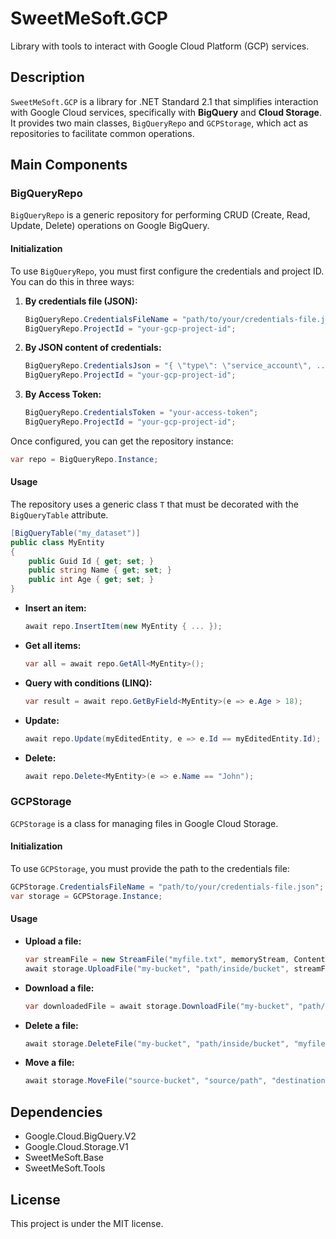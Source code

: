 # SweetMeSoft.GCP

Library with tools to interact with Google Cloud Platform (GCP) services.

## Description

`SweetMeSoft.GCP` is a library for .NET Standard 2.1 that simplifies interaction with Google Cloud services, specifically with **BigQuery** and **Cloud Storage**. It provides two main classes, `BigQueryRepo` and `GCPStorage`, which act as repositories to facilitate common operations.

## Main Components

### BigQueryRepo

`BigQueryRepo` is a generic repository for performing CRUD (Create, Read, Update, Delete) operations on Google BigQuery.

#### Initialization

To use `BigQueryRepo`, you must first configure the credentials and project ID. You can do this in three ways:

1.  **By credentials file (JSON):**
    ```csharp
    BigQueryRepo.CredentialsFileName = "path/to/your/credentials-file.json";
    BigQueryRepo.ProjectId = "your-gcp-project-id";
    ```

2.  **By JSON content of credentials:**
    ```csharp
    BigQueryRepo.CredentialsJson = "{ \"type\": \"service_account\", ... }";
    BigQueryRepo.ProjectId = "your-gcp-project-id";
    ```

3.  **By Access Token:**
    ```csharp
    BigQueryRepo.CredentialsToken = "your-access-token";
    BigQueryRepo.ProjectId = "your-gcp-project-id";
    ```

Once configured, you can get the repository instance:

```csharp
var repo = BigQueryRepo.Instance;
```

#### Usage

The repository uses a generic class `T` that must be decorated with the `BigQueryTable` attribute.

```csharp
[BigQueryTable("my_dataset")]
public class MyEntity
{
    public Guid Id { get; set; }
    public string Name { get; set; }
    public int Age { get; set; }
}
```

-   **Insert an item:**
    ```csharp
    await repo.InsertItem(new MyEntity { ... });
    ```

-   **Get all items:**
    ```csharp
    var all = await repo.GetAll<MyEntity>();
    ```

-   **Query with conditions (LINQ):**
    ```csharp
    var result = await repo.GetByField<MyEntity>(e => e.Age > 18);
    ```

-   **Update:**
    ```csharp
    await repo.Update(myEditedEntity, e => e.Id == myEditedEntity.Id);
    ```

-   **Delete:**
    ```csharp
    await repo.Delete<MyEntity>(e => e.Name == "John");
    ```

### GCPStorage

`GCPStorage` is a class for managing files in Google Cloud Storage.

#### Initialization

To use `GCPStorage`, you must provide the path to the credentials file:

```csharp
GCPStorage.CredentialsFileName = "path/to/your/credentials-file.json";
var storage = GCPStorage.Instance;
```

#### Usage

-   **Upload a file:**
    ```csharp
    var streamFile = new StreamFile("myfile.txt", memoryStream, ContentType.txt);
    await storage.UploadFile("my-bucket", "path/inside/bucket", streamFile);
    ```

-   **Download a file:**
    ```csharp
    var downloadedFile = await storage.DownloadFile("my-bucket", "path/inside/bucket", "myfile.txt");
    ```

-   **Delete a file:**
    ```csharp
    await storage.DeleteFile("my-bucket", "path/inside/bucket", "myfile.txt");
    ```

-   **Move a file:**
    ```csharp
    await storage.MoveFile("source-bucket", "source/path", "destination-bucket", "destination/path", streamFile);
    ```

## Dependencies

-   Google.Cloud.BigQuery.V2
-   Google.Cloud.Storage.V1
-   SweetMeSoft.Base
-   SweetMeSoft.Tools

## License

This project is under the MIT license.
